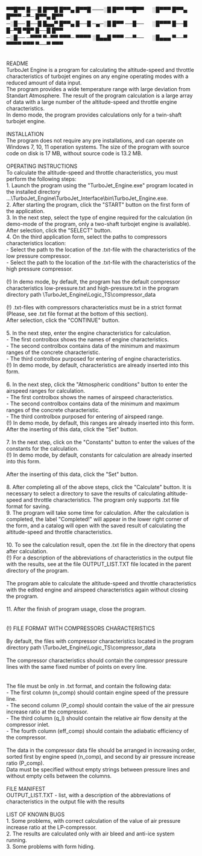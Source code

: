 ▀▀█▀▀ █──█ █▀▀█ █▀▀▄ █▀▀█ ───░█ █▀▀ ▀▀█▀▀ 　 ░█▀▀▀ █▀▀▄ █▀▀▀ ─▀─ █▀▀▄ █▀▀<br />
─░█── █──█ █▄▄▀ █▀▀▄ █──█ ─▄─░█ █▀▀ ──█── 　 ░█▀▀▀ █──█ █─▀█ ▀█▀ █──█ █▀▀<br />
─░█── ─▀▀▀ ▀─▀▀ ▀▀▀─ ▀▀▀▀ ░█▄▄█ ▀▀▀ ──▀── 　 ░█▄▄▄ ▀──▀ ▀▀▀▀ ▀▀▀ ▀──▀ ▀▀▀<br />
<br />
<br />
README
<br />
	TurboJet Engine is a program for calculating the altitude-speed and throttle characteristics of turbojet engines on any engine operating modes with a reduced amount of data input.<br />
	The program provides a wide temperature range with large deviation from Standart Atmosphere. The result of the program calculation is a large array of data with a large number of the altitude-speed and throttle engine characteristics.<br />
	In demo mode, the program provides calculations only for a twin-shaft turbojet engine.<br />
<br />
INSTALLATION
<br />
	The program does not require any pre installations, and can operate on Windows 7, 10, 11 operation systems. The size of the program with source code on disk is 17 MB, without source code is 13.2 MB.<br />
 <br />
OPERATING INSTRUCTIONS
<br />
	To calculate the altitude-speed and throttle characteristics, you must perform the following steps:<br />
	1. Launch the program using the "TurboJet_Engine.exe" program located in the installed directory ...\TurboJet_Engine\TurboJet_Interface\bin\TurboJet_Engine.exe.<br />
	2. After starting the program, click the "START" button on the first form of the application.<br />
	3. In the next step, select the type of engine required for the calculation (in demo-mode of the program, only a two-shaft turbojet engine is available). After selection, click the "SELECT" button.<br />
	4. On the third application form, select the paths to compressors characteristics location:<br />
		- Select the path to the location of the .txt-file with the characteristics of the low pressure compressor.<br />
		- Select the path to the location of the .txt-file with the characteristics of the high pressure compressor.<br />
<br />
	(!) In demo mode, by default, the program has the default compressor characteristics low-pressure.txt and high-pressure.txt in the program directory path \TurboJet_Engine\Logic_TS\compressor_data<br />
<br />
	(!) .txt-files with compressors characteristics must be in a strict format (Please, see .txt file format at the bottom of this section).<br />
	After selection, click the "CONTINUE" button.<br />
<br />
	5. In the next step, enter the engine characteristics for calculation. <br />
		- The first controlbox shows the names of engine characteristics. <br />
		- The second controlbox contains data of the minimum and maximum ranges of the concrete characteristic.<br />
		- The third controlbox purposed for entering of engine characteristics.<br />
	(!) In demo mode, by default, characteristics are already inserted into this form.<br />
<br />
	6. In the next step, click the "Atmospheric conditions" button to enter the airspeed ranges for calculation.<br />
		- The first controlbox shows the names of airspeed characteristics. <br />
		- The second controlbox contains data of the minimum and maximum ranges of the concrete characteristic.<br />
		- The third controlbox purposed for entering of airspeed range.<br />
	(!) In demo mode, by default, this ranges are already inserted into this form.<br />
	After the inserting of this data, click the "Set" button.<br />
<br />
	7. In the next step, click on the "Constants" button to enter the values of the constants for the calculation.<br />
	(!) In demo mode, by default, constants for calculation are already inserted into this form.<br />
<br />
	After the inserting of this data, click the "Set" button.<br />
<br />
	8. After completing all of the above steps, click the "Calculate" button. It is necessary to select a directory to save the results of calculating altitude-speed and throttle characteristics. The program only supports .txt file format for saving.
<br />
	9. The program will take some time for calculation. After the calculation is completed, the label "Completed!" will appear in the lower right corner of the form, and a catalog will open with the saved result of calculating the altitude-speed and throttle characteristics.<br />
<br />
	10. To see the calculation result, open the .txt file in the directory that opens after calculation.<br />
	(!) For a description of the abbreviations of characteristics in the output file with the results, see at the file OUTPUT_LIST.TXT file located in the parent directory of the program.<br />
	<br />
	The program able to calculate the altitude-speed and throttle characteristics with the edited engine and airspeed characteristics again without closing the program.<br />
<br />
	11. After the finish of program usage, close the program.<br />
<br />
<br />
	(!) FILE FORMAT WITH COMPRESSORS CHARACTERISTICS<br />
<br />
	By default, the files with compressor characteristics located in the program directory path \TurboJet_Engine\Logic_TS\compressor_data<br />
<br />
	The compressor characteristics should contain the compressor pressure lines with the same fixed number of points on every line.<br />
<br />	
	The file must be only in .txt format, and contain the following data:<br />
	- The first column (n_comp) should  contain engine speed of the pressure line.<br />
	- The second column (P_comp) should contain the value of the air pressure increase ratio at the compressor.<br />
	- The third column (q_l) should contain the relative air flow density at the compressor inlet.<br />
	- The fourth column (eff_comp) should contain the adiabatic efficiency of the compressor.<br />
<br />
	The data in the compressor data file should be arranged in increasing order, sorted first by engine speed (n_comp), and second by air pressure increase ratio (P_comp).<br />
	Data must be specified without empty strings between pressure lines and without empty cells between the columns.<br />
<br />
FILE MANIFEST<br />
	OUTPUT_LIST.TXT - list, with a description of the abbreviations of characteristics in the output file with the results<br />
<br />
LIST OF KNOWN BUGS<br />
	1. Some problems, with correct calculation of the value of air pressure increase ratio at the LP-compressor.<br />
	2. The results are calculated only with air bleed and anti-ice system running.<br />
	3. Some problems with form hiding.<br />
 
